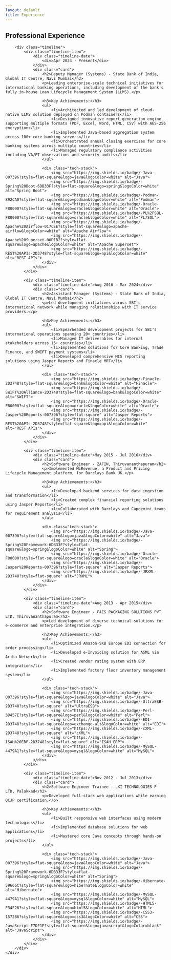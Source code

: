 ```yaml
---
layout: default
title: Experience
---
```


<section class="section">
    <div class="container">
        <h1 class="section-title">Professional Experience</h1>
        
        <div class="timeline">
            <div class="timeline-item">
                <div class="timeline-date">                    
                    <div>Apr 2024 - Present</div>
                </div>
                <div class="card">
                    <h2>Deputy Manager (Systems) - State Bank of India, Global IT Centre, Navi Mumbai</h2>
                    <p>Leading enterprise-scale technical initiatives for international banking operations, including development of the bank's fully in-house Loan Lifecycle Management System (LLMS).</p>
                    
                    <h3>Key Achievements:</h3>
                    <ul>
                        <li>Architected and led development of cloud-native LLMS solution deployed on Podman containers</li>
                        <li>Designed innovative report generation engine supporting multiple formats (PDF, Excel, Word, HTML, CSV) with AES-256 encryption</li>
                        <li>Implemented Java-based aggregation system across 100+ core banking servers</li>
                        <li>Orchestrated annual closing exercises for core banking systems across multiple countries</li>
                        <li>Managed regulatory compliance activities including VA/PT observations and security audits</li>
                    </ul>
                    
                    <div class="tech-stack">
                        <img src="https://img.shields.io/badge/-Java-007396?style=flat-square&logo=java&logoColor=white" alt="Java">
                        <img src="https://img.shields.io/badge/-Spring%20Boot-6DB33F?style=flat-square&logo=spring&logoColor=white" alt="Spring Boot">
                        <img src="https://img.shields.io/badge/-Podman-892CA0?style=flat-square&logo=podman&logoColor=white" alt="Podman">
                        <img src="https://img.shields.io/badge/-Oracle-F80000?style=flat-square&logo=oracle&logoColor=white" alt="Oracle">
                        <img src="https://img.shields.io/badge/-PL%2FSQL-F80000?style=flat-square&logo=oracle&logoColor=white" alt="PL/SQL">
                        <img src="https://img.shields.io/badge/-Apache%20Airflow-017CEE?style=flat-square&logo=apache-airflow&logoColor=white" alt="Apache Airflow">
                        <img src="https://img.shields.io/badge/-Apache%20Superset-00D1B2?style=flat-square&logo=apache&logoColor=white" alt="Apache Superset">
                        <img src="https://img.shields.io/badge/-REST%20APIs-2D3748?style=flat-square&logo=api&logoColor=white" alt="REST APIs">
                    </div>
                </div>
            </div>

            <div class="timeline-item">
                <div class="timeline-date">Aug 2016 - Mar 2024</div>
                <div class="card">
                    <h2>Assistant Manager (Systems) - State Bank of India, Global IT Centre, Navi Mumbai</h2>
                    <p>Led development initiatives across SBI's international network while managing relationships with IT service providers.</p>
                    
                    <h3>Key Achievements:</h3>
                    <ul>
                        <li>Spearheaded development projects for SBI's international operations spanning 20+ countries</li>
                        <li>Managed IT deliverables for internal stakeholders across 15+ countries</li>
                        <li>Implemented solutions for Core Banking, Trade Finance, and SWIFT payment systems</li>
                        <li>Developed comprehensive MIS reporting solutions using Jasper Reports and Finacle MRT</li>
                    </ul>
                    
                    <div class="tech-stack">
                        <img src="https://img.shields.io/badge/-Finacle-2D3748?style=flat-square&logo=bank&logoColor=white" alt="Finacle">
                        <img src="https://img.shields.io/badge/-SWIFT%20Alliance-2D3748?style=flat-square&logo=bank&logoColor=white" alt="SWIFT">
                        <img src="https://img.shields.io/badge/-Oracle-F80000?style=flat-square&logo=oracle&logoColor=white" alt="Oracle">
                        <img src="https://img.shields.io/badge/-Jasper%20Reports-007396?style=flat-square" alt="Jasper Reports">
                        <img src="https://img.shields.io/badge/-REST%20APIs-2D3748?style=flat-square&logo=api&logoColor=white" alt="REST APIs">
                    </div>
                </div>
            </div>

            <div class="timeline-item">
                <div class="timeline-date">May 2015 - Jul 2016</div>
                <div class="card">
                    <h2>Software Engineer - ZAFIN, Thiruvananthapuram</h2>
                    <p>Implemented MiRevenue, a Product and Pricing Lifecycle Management platform, for Barclays Bank UK.</p>
                    
                    <h3>Key Achievements:</h3>
                    <ul>
                        <li>Developed backend services for data ingestion and transformation</li>
                        <li>Created complex financial reporting solutions using Jasper Reports</li>
                        <li>Collaborated with Barclays and Capgemini teams for requirement analysis</li>
                    </ul>
                    
                    <div class="tech-stack">
                        <img src="https://img.shields.io/badge/-Java-007396?style=flat-square&logo=java&logoColor=white" alt="Java">
                        <img src="https://img.shields.io/badge/-Spring%20Framework-6DB33F?style=flat-square&logo=spring&logoColor=white" alt="Spring">
                        <img src="https://img.shields.io/badge/-Oracle-F80000?style=flat-square&logo=oracle&logoColor=white" alt="Oracle">
                        <img src="https://img.shields.io/badge/-Jasper%20Reports-007396?style=flat-square" alt="Jasper Reports">
                        <img src="https://img.shields.io/badge/-JRXML-2D3748?style=flat-square" alt="JRXML">
                    </div>
                </div>
            </div>

            <div class="timeline-item">
                <div class="timeline-date">Aug 2013 - Apr 2015</div>
                <div class="card">
                    <h2>Software Engineer - FAES PACKAGING SOLUTIONS PVT LTD, Thiruvananthapuram</h2>
                    <p>Led development of diverse technical solutions for e-commerce and enterprise integration.</p>
                    
                    <h3>Key Achievements:</h3>
                    <ul>
                        <li>Optimized Amazon-SKB Europe EDI connection for order processing</li>
                        <li>Developed e-Invoicing solution for ASML via Ariba Network</li>
                        <li>Created vendor rating system with ERP integration</li>
                        <li>Implemented factory floor inventory management system</li>
                    </ul>
                    
                    <div class="tech-stack">
                        <img src="https://img.shields.io/badge/-Java-007396?style=flat-square&logo=java&logoColor=white" alt="Java">
                        <img src="https://img.shields.io/badge/-UltraESB-2D3748?style=flat-square" alt="UltraESB">
                        <img src="https://img.shields.io/badge/-Perl-39457E?style=flat-square&logo=perl&logoColor=white" alt="Perl">
                        <img src="https://img.shields.io/badge/-EDI-2D3748?style=flat-square&logo=exchange-alt&logoColor=white" alt="EDI">
                        <img src="https://img.shields.io/badge/-cXML-2D3748?style=flat-square" alt="cXML">
                        <img src="https://img.shields.io/badge/-ISAH%20ERP-2D3748?style=flat-square" alt="ISAH ERP">
                        <img src="https://img.shields.io/badge/-MySQL-4479A1?style=flat-square&logo=mysql&logoColor=white" alt="MySQL">
                    </div>
                </div>
            </div>

            <div class="timeline-item">
                <div class="timeline-date">Nov 2012 - Jul 2013</div>
                <div class="card">
                    <h2>Software Engineer Trainee - LXI TECHNOLOGIES P LTD, Palakkad</h2>
                    <p>Developed full-stack web applications while earning OCJP certification.</p>
                    
                    <h3>Key Achievements:</h3>
                    <ul>
                        <li>Built responsive web interfaces using modern technologies</li>
                        <li>Implemented database solutions for web applications</li>
                        <li>Mastered core Java concepts through hands-on projects</li>
                    </ul>
                    
                    <div class="tech-stack">
                        <img src="https://img.shields.io/badge/-Java-007396?style=flat-square&logo=java&logoColor=white" alt="Java">
                        <img src="https://img.shields.io/badge/-Spring%20Framework-6DB33F?style=flat-square&logo=spring&logoColor=white" alt="Spring">
                        <img src="https://img.shields.io/badge/-Hibernate-59666C?style=flat-square&logo=hibernate&logoColor=white" alt="Hibernate">
                        <img src="https://img.shields.io/badge/-MySQL-4479A1?style=flat-square&logo=mysql&logoColor=white" alt="MySQL">
                        <img src="https://img.shields.io/badge/-HTML5-E34F26?style=flat-square&logo=html5&logoColor=white" alt="HTML">
                        <img src="https://img.shields.io/badge/-CSS3-1572B6?style=flat-square&logo=css3&logoColor=white" alt="CSS">
                        <img src="https://img.shields.io/badge/-JavaScript-F7DF1E?style=flat-square&logo=javascript&logoColor=black" alt="JavaScript">
                    </div>
                </div>
            </div>
        </div>
    </div>
</section>

<style>
.timeline {
    position: relative;
    max-width: 1200px;
    margin: 0 auto;
    padding: 2rem 0;
}

.timeline::before {
    content: '';
    position: absolute;
    top: 0;
    left: 0;
    width: 100%;
    height: 2px;
    background-color: var(--secondary-color);
}

.timeline-item {
    position: relative;
    margin-bottom: 3rem;
    width: 100%;
    display: flex;
    align-items: flex-start;
    gap: 2rem;
}

.timeline-date {
    position: relative;
    background-color: var(--secondary-color);
    color: white;
    padding: 0.5rem 1rem;
    border-radius: 20px;
    font-size: 0.875rem;
    min-width: 120px;
    text-align: center;
    flex-shrink: 0;
    display: flex;
    flex-direction: column;
    gap: 0.5rem;
}

.timeline-date img {
    height: 20px;
    margin: 0;
}

.timeline-item .card {
    flex: 1;
    position: relative;
    background: var(--card-bg);
    border-radius: 8px;
    padding: 1.5rem;
    box-shadow: 0 2px 4px rgba(0,0,0,0.1);
}

.timeline-item .card h2 {
    color: var(--primary-color);
    margin-bottom: 1rem;
    font-size: 1.25rem;
}

.timeline-item .card h3 {
    color: var(--secondary-color);
    margin: 1rem 0 0.5rem;
    font-size: 1.1rem;
}

.timeline-item .card ul {
    margin: 0.5rem 0;
    padding-left: 0;
    list-style: none;
}

.timeline-item .card li {
    margin-bottom: 1rem;
    line-height: 1.5;
    display: flex;
    align-items: center;
    gap: 0.5rem;
}

.timeline-item .card li img {
    height: 20px;
    margin: 0;
}

.tech-stack {
    margin-top: 1rem;
    display: flex;
    flex-wrap: wrap;
    gap: 0.5rem;
}

.tech-stack img {
    height: 20px;
    margin: 0;
}

@media (max-width: 768px) {
    .timeline-item {
        flex-direction: column;
        gap: 1rem;
    }

    .timeline-date {
        width: auto;
        align-self: flex-start;
    }

    .timeline-item .card {
        width: 100%;
    }

    .timeline-item .card li {
        flex-wrap: wrap;
    }
}
</style> 